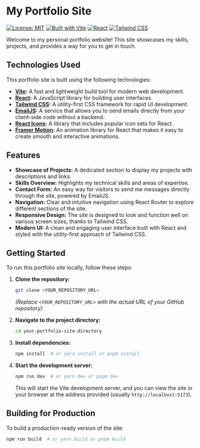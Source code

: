 # My Portfolio Site

[![License: MIT](https://img.shields.io/badge/License-MIT-yellow.svg)](https://opensource.org/licenses/MIT)
[![Built with Vite](https://img.shields.io/badge/Built%20with-Vite-blueviolet.svg)](https://vitejs.dev/)
[![React](https://img.shields.io/badge/React-20232A?style=flat-square&logo=react&logoColor=61DAFB)](https://react.dev/)
[![Tailwind CSS](https://img.shields.io/badge/Tailwind_CSS-38B2AC?style=flat-square&logo=tailwind-css&logoColor=white)](https://tailwindcss.com/)

Welcome to my personal portfolio website! This site showcases my skills, projects, and provides a way for you to get in touch.

## Technologies Used

This portfolio site is built using the following technologies:

- **[Vite](https://vitejs.dev/):** A fast and lightweight build tool for modern web development.
- **[React](https://react.dev/):** A JavaScript library for building user interfaces.
- **[Tailwind CSS](https://tailwindcss.com/):** A utility-first CSS framework for rapid UI development.
- **[EmailJS](https://www.emailjs.com/):** A service that allows you to send emails directly from your client-side code without a backend.
- **[React Icons](https://react-icons.github.io/react-icons/):** A library that includes popular icon sets for React.
- **[Framer Motion](https://motion.dev/):** An animation library for React that makes it easy to create smooth and interactive animations.

## Features

- **Showcase of Projects:** A dedicated section to display my projects with descriptions and links.
- **Skills Overview:** Highlights my technical skills and areas of expertise.
- **Contact Form:** An easy way for visitors to send me messages directly through the site, powered by EmailJS.
- **Navigation:** Clear and intuitive navigation using React Router to explore different sections of the site.
- **Responsive Design:** The site is designed to look and function well on various screen sizes, thanks to Tailwind CSS.
- **Modern UI:** A clean and engaging user interface built with React and styled with the utility-first approach of Tailwind CSS.

## Getting Started

To run this portfolio site locally, follow these steps:

1.  **Clone the repository:**

    ```bash
    git clone <YOUR_REPOSITORY_URL>
    ```

    _(Replace `<YOUR_REPOSITORY_URL>` with the actual URL of your GitHub repository)_

2.  **Navigate to the project directory:**

    ```bash
    cd your-portfolio-site-directory
    ```

3.  **Install dependencies:**

    ```bash
    npm install  # or yarn install or pnpm install
    ```

4.  **Start the development server:**

    ```bash
    npm run dev  # or yarn dev or pnpm dev
    ```

    This will start the Vite development server, and you can view the site in your browser at the address provided (usually `http://localhost:5173`).

## Building for Production

To build a production-ready version of the site:

```bash
npm run build  # or yarn build or pnpm build
```
